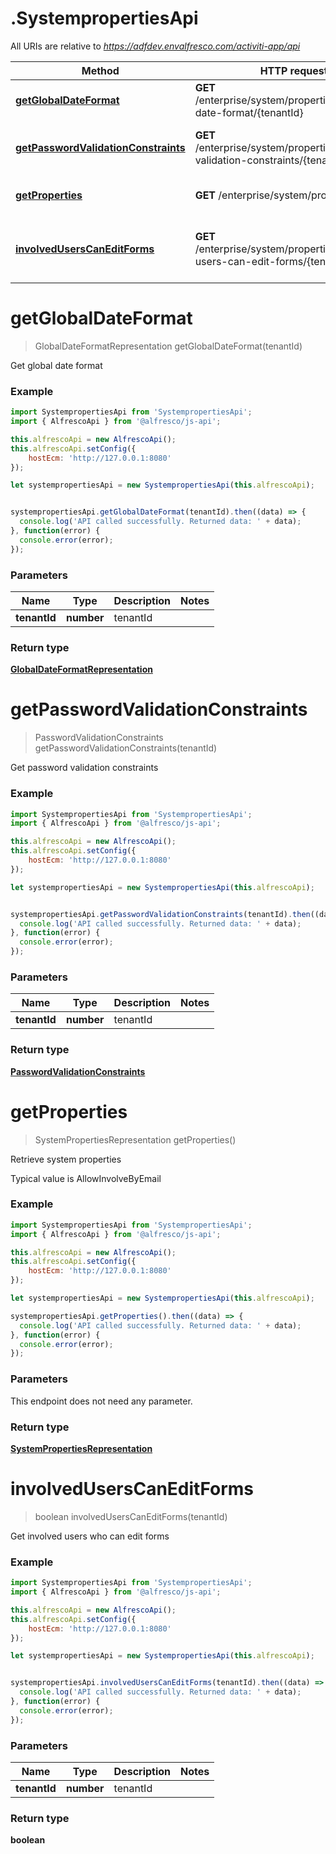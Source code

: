 # .SystempropertiesApi

All URIs are relative to *https://adfdev.envalfresco.com/activiti-app/api*

Method | HTTP request | Description
------------- | ------------- | -------------
[**getGlobalDateFormat**](SystempropertiesApi.md#getGlobalDateFormat) | **GET** /enterprise/system/properties/global-date-format/{tenantId} | Get global date format
[**getPasswordValidationConstraints**](SystempropertiesApi.md#getPasswordValidationConstraints) | **GET** /enterprise/system/properties/password-validation-constraints/{tenantId} | Get password validation constraints
[**getProperties**](SystempropertiesApi.md#getProperties) | **GET** /enterprise/system/properties | Retrieve system properties
[**involvedUsersCanEditForms**](SystempropertiesApi.md#involvedUsersCanEditForms) | **GET** /enterprise/system/properties/involved-users-can-edit-forms/{tenantId} | Get involved users who can edit forms


<a name="getGlobalDateFormat"></a>
# **getGlobalDateFormat**
> GlobalDateFormatRepresentation getGlobalDateFormat(tenantId)

Get global date format

### Example
```javascript
import SystempropertiesApi from 'SystempropertiesApi';
import { AlfrescoApi } from '@alfresco/js-api';

this.alfrescoApi = new AlfrescoApi();
this.alfrescoApi.setConfig({
    hostEcm: 'http://127.0.0.1:8080'
});

let systempropertiesApi = new SystempropertiesApi(this.alfrescoApi);


systempropertiesApi.getGlobalDateFormat(tenantId).then((data) => {
  console.log('API called successfully. Returned data: ' + data);
}, function(error) {
  console.error(error);
});

```

### Parameters

Name | Type | Description  | Notes
------------- | ------------- | ------------- | -------------
 **tenantId** | **number**| tenantId | 

### Return type

[**GlobalDateFormatRepresentation**](GlobalDateFormatRepresentation.md)

<a name="getPasswordValidationConstraints"></a>
# **getPasswordValidationConstraints**
> PasswordValidationConstraints getPasswordValidationConstraints(tenantId)

Get password validation constraints

### Example
```javascript
import SystempropertiesApi from 'SystempropertiesApi';
import { AlfrescoApi } from '@alfresco/js-api';

this.alfrescoApi = new AlfrescoApi();
this.alfrescoApi.setConfig({
    hostEcm: 'http://127.0.0.1:8080'
});

let systempropertiesApi = new SystempropertiesApi(this.alfrescoApi);


systempropertiesApi.getPasswordValidationConstraints(tenantId).then((data) => {
  console.log('API called successfully. Returned data: ' + data);
}, function(error) {
  console.error(error);
});

```

### Parameters

Name | Type | Description  | Notes
------------- | ------------- | ------------- | -------------
 **tenantId** | **number**| tenantId | 

### Return type

[**PasswordValidationConstraints**](PasswordValidationConstraints.md)

<a name="getProperties"></a>
# **getProperties**
> SystemPropertiesRepresentation getProperties()

Retrieve system properties

Typical value is AllowInvolveByEmail

### Example
```javascript
import SystempropertiesApi from 'SystempropertiesApi';
import { AlfrescoApi } from '@alfresco/js-api';

this.alfrescoApi = new AlfrescoApi();
this.alfrescoApi.setConfig({
    hostEcm: 'http://127.0.0.1:8080'
});

let systempropertiesApi = new SystempropertiesApi(this.alfrescoApi);

systempropertiesApi.getProperties().then((data) => {
  console.log('API called successfully. Returned data: ' + data);
}, function(error) {
  console.error(error);
});

```

### Parameters
This endpoint does not need any parameter.

### Return type

[**SystemPropertiesRepresentation**](SystemPropertiesRepresentation.md)

<a name="involvedUsersCanEditForms"></a>
# **involvedUsersCanEditForms**
> boolean involvedUsersCanEditForms(tenantId)

Get involved users who can edit forms

### Example
```javascript
import SystempropertiesApi from 'SystempropertiesApi';
import { AlfrescoApi } from '@alfresco/js-api';

this.alfrescoApi = new AlfrescoApi();
this.alfrescoApi.setConfig({
    hostEcm: 'http://127.0.0.1:8080'
});

let systempropertiesApi = new SystempropertiesApi(this.alfrescoApi);


systempropertiesApi.involvedUsersCanEditForms(tenantId).then((data) => {
  console.log('API called successfully. Returned data: ' + data);
}, function(error) {
  console.error(error);
});

```

### Parameters

Name | Type | Description  | Notes
------------- | ------------- | ------------- | -------------
 **tenantId** | **number**| tenantId | 

### Return type

**boolean**

